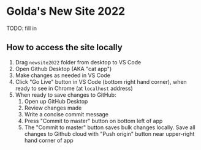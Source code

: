 # Golda's New Site 2022

TODO: fill in 

## How to access the site locally

1. Drag `newsite2022` folder from desktop to VS Code
2. Open Github Desktop (AKA "cat app")
3. Make changes as needed in VS Code
4. Click "Go Live" button in VS Code (bottom right hand corner), when ready to see in Chrome (at `localhost` address)
5. When ready to save changes to GitHub:
    1. Open up GitHub Desktop
    2. Review changes made
    3. Write a concise commit message
    4. Press "Commit to master" button on bottom left of app
    5. The "Commit to master" button saves bulk changes locally. Save all changes to Github cloud with "Push origin" button near upper-right hand corner of app